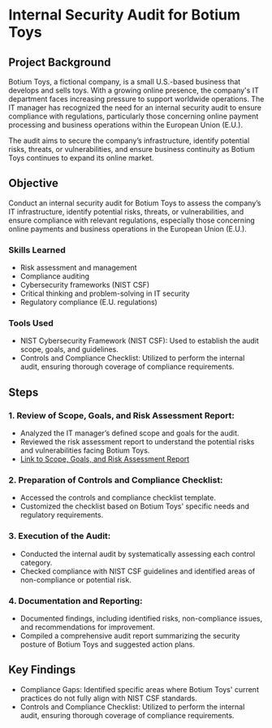 # Internal Security Audit for Botium Toys

## Project Background

Botium Toys, a fictional company, is a small U.S.-based business that develops and sells toys. With a growing online presence, the company's IT department faces increasing pressure to support worldwide operations. The IT manager has recognized the need for an internal security audit to ensure compliance with regulations, particularly those concerning online payment processing and business operations within the European Union (E.U.).

The audit aims to secure the company’s infrastructure, identify potential risks, threats, or vulnerabilities, and ensure business continuity as Botium Toys continues to expand its online market.

## Objective

Conduct an internal security audit for Botium Toys to assess the company’s IT infrastructure, identify potential risks, threats, or vulnerabilities, and ensure compliance with relevant regulations, especially those concerning online payments and business operations in the European Union (E.U.).

### Skills Learned

- Risk assessment and management
- Compliance auditing
- Cybersecurity frameworks (NIST CSF)
- Critical thinking and problem-solving in IT security
- Regulatory compliance (E.U. regulations)

### Tools Used

- NIST Cybersecurity Framework (NIST CSF): Used to establish the audit scope, goals, and guidelines.
- Controls and Compliance Checklist: Utilized to perform the internal audit, ensuring thorough coverage of compliance requirements.

## Steps
### 1. Review of Scope, Goals, and Risk Assessment Report:
- Analyzed the IT manager’s defined scope and goals for the audit.
- Reviewed the risk assessment report to understand the potential risks and vulnerabilities facing Botium Toys.
- <a href="https://docs.google.com/document/d/1CjwLtK3YEr9xAnOio_IvR0Wwtj5RUkNLIUJ59tV41lU/edit?usp=sharing">Link to Scope, Goals, and Risk Assessment Report</a>
       
### 2. Preparation of Controls and Compliance Checklist:
- Accessed the controls and compliance checklist template.
- Customized the checklist based on Botium Toys' specific needs and regulatory requirements.

### 3. Execution of the Audit:
- Conducted the internal audit by systematically assessing each control category.
- Checked compliance with NIST CSF guidelines and identified areas of non-compliance or potential risk.

### 4. Documentation and Reporting:
- Documented findings, including identified risks, non-compliance issues, and recommendations for improvement.
- Compiled a comprehensive audit report summarizing the security posture of Botium Toys and suggested action plans.


## Key Findings

- Compliance Gaps: Identified specific areas where Botium Toys' current practices do not fully align with NIST CSF standards.
- Controls and Compliance Checklist: Utilized to perform the internal audit, ensuring thorough coverage of compliance requirements.
